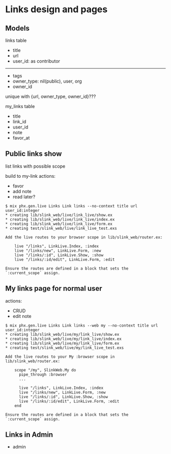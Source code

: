 # Links design and pages

## Models

links table
- title
- url
- user_id: as contributor
-------
- tags
- owner_type: nil(public), user, org
- owner_id

unique with {url, owner_type, owner_id}???

my_links table
- title
- link_id
- user_id
- note
- favor_at

## Public links show

list links with possible scope

build to my-link actions:
- favor
- add note
- read later?

```
$ mix phx.gen.live Links Link links --no-context title url user_id:integer
* creating lib/slink_web/live/link_live/show.ex
* creating lib/slink_web/live/link_live/index.ex
* creating lib/slink_web/live/link_live/form.ex
* creating test/slink_web/live/link_live_test.exs

Add the live routes to your browser scope in lib/slink_web/router.ex:

    live "/links", LinkLive.Index, :index
    live "/links/new", LinkLive.Form, :new
    live "/links/:id", LinkLive.Show, :show
    live "/links/:id/edit", LinkLive.Form, :edit

Ensure the routes are defined in a block that sets the `:current_scope` assign.
```

## My links page for normal user

actions:
- CRUD
- edit note

```
$ mix phx.gen.live Links Link links --web my --no-context title url user_id:integer
* creating lib/slink_web/live/my/link_live/show.ex
* creating lib/slink_web/live/my/link_live/index.ex
* creating lib/slink_web/live/my/link_live/form.ex
* creating test/slink_web/live/my/link_live_test.exs

Add the live routes to your My :browser scope in lib/slink_web/router.ex:

    scope "/my", SlinkWeb.My do
      pipe_through :browser
      ...

      live "/links", LinkLive.Index, :index
      live "/links/new", LinkLive.Form, :new
      live "/links/:id", LinkLive.Show, :show
      live "/links/:id/edit", LinkLive.Form, :edit
    end

Ensure the routes are defined in a block that sets the `:current_scope` assign.
```

## Links in Admin

- admin
